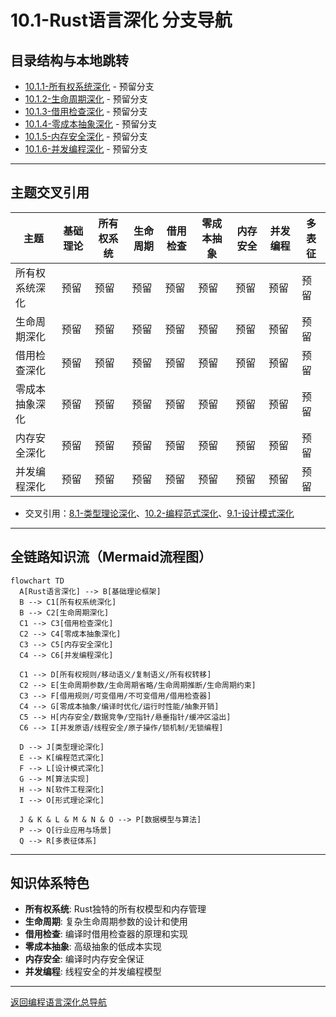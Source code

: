 # 10.1-Rust语言深化 分支导航

## 目录结构与本地跳转
- [10.1.1-所有权系统深化](10.1.1-所有权系统深化.md) - 预留分支
- [10.1.2-生命周期深化](10.1.2-生命周期深化.md) - 预留分支
- [10.1.3-借用检查深化](10.1.3-借用检查深化.md) - 预留分支
- [10.1.4-零成本抽象深化](10.1.4-零成本抽象深化.md) - 预留分支
- [10.1.5-内存安全深化](10.1.5-内存安全深化.md) - 预留分支
- [10.1.6-并发编程深化](10.1.6-并发编程深化.md) - 预留分支

---

## 主题交叉引用
| 主题      | 基础理论 | 所有权系统 | 生命周期 | 借用检查 | 零成本抽象 | 内存安全 | 并发编程 | 多表征 |
|-----------|----------|------------|----------|----------|------------|----------|----------|--------|
| 所有权系统深化| 预留     | 预留       | 预留     | 预留     | 预留       | 预留     | 预留     | 预留   |
| 生命周期深化| 预留     | 预留       | 预留     | 预留     | 预留       | 预留     | 预留     | 预留   |
| 借用检查深化| 预留     | 预留       | 预留     | 预留     | 预留       | 预留     | 预留     | 预留   |
| 零成本抽象深化| 预留   | 预留       | 预留     | 预留     | 预留       | 预留     | 预留     | 预留   |
| 内存安全深化| 预留     | 预留       | 预留     | 预留     | 预留       | 预留     | 预留     | 预留   |
| 并发编程深化| 预留     | 预留       | 预留     | 预留     | 预留       | 预留     | 预留     | 预留   |

- 交叉引用：[8.1-类型理论深化](../8-形式理论深化/8.1-类型理论深化/README.md)、[10.2-编程范式深化](../10.2-编程范式深化/README.md)、[9.1-设计模式深化](../9-软件工程深化/9.1-设计模式深化/README.md)

---

## 全链路知识流（Mermaid流程图）
```mermaid
flowchart TD
  A[Rust语言深化] --> B[基础理论框架]
  B --> C1[所有权系统深化]
  B --> C2[生命周期深化]
  C1 --> C3[借用检查深化]
  C2 --> C4[零成本抽象深化]
  C3 --> C5[内存安全深化]
  C4 --> C6[并发编程深化]
  
  C1 --> D[所有权规则/移动语义/复制语义/所有权转移]
  C2 --> E[生命周期参数/生命周期省略/生命周期推断/生命周期约束]
  C3 --> F[借用规则/可变借用/不可变借用/借用检查器]
  C4 --> G[零成本抽象/编译时优化/运行时性能/抽象开销]
  C5 --> H[内存安全/数据竞争/空指针/悬垂指针/缓冲区溢出]
  C6 --> I[并发原语/线程安全/原子操作/锁机制/无锁编程]
  
  D --> J[类型理论深化]
  E --> K[编程范式深化]
  F --> L[设计模式深化]
  G --> M[算法实现]
  H --> N[软件工程深化]
  I --> O[形式理论深化]
  
  J & K & L & M & N & O --> P[数据模型与算法]
  P --> Q[行业应用与场景]
  Q --> R[多表征体系]
```

---

## 知识体系特色
- **所有权系统**: Rust独特的所有权模型和内存管理
- **生命周期**: 复杂生命周期参数的设计和使用
- **借用检查**: 编译时借用检查器的原理和实现
- **零成本抽象**: 高级抽象的低成本实现
- **内存安全**: 编译时内存安全保证
- **并发编程**: 线程安全的并发编程模型

---

[返回编程语言深化总导航](../README.md) 